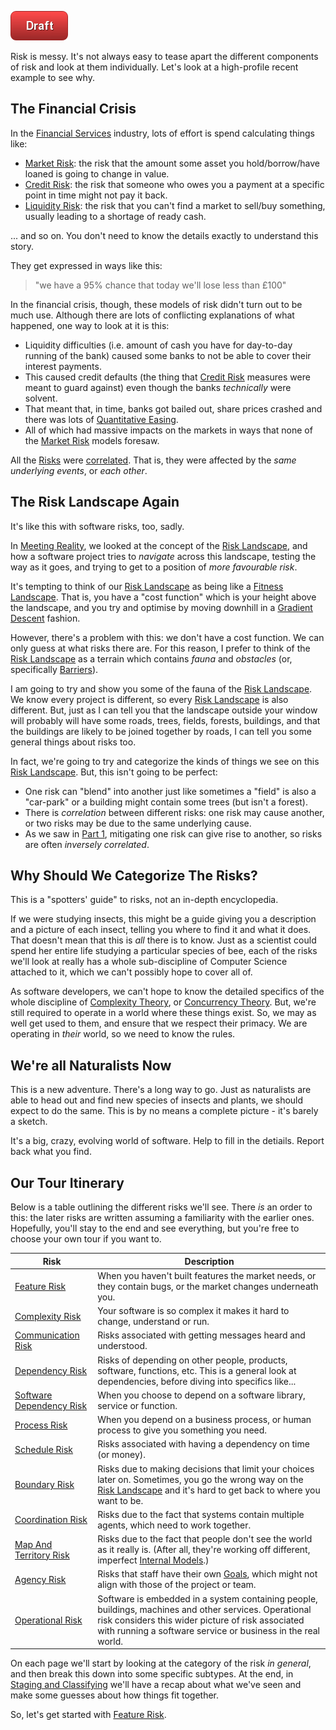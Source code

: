 ![Draft](images/state/draft.png)

Risk is messy.  It's not always easy to tease apart the different components of risk and look at them individually.  Let's look at a high-profile recent example to see why.

## The Financial Crisis

In the [Financial Services](https://en.wikipedia.org/wiki/Financial_services) industry, lots of effort is spend calculating things like:
- [Market Risk](https://en.wikipedia.org/wiki/Market_risk):  the risk that the amount some asset you hold/borrow/have loaned is going to change in value.
- [Credit Risk](https://en.wikipedia.org/wiki/Credit_risk):  the risk that someone who owes you a payment at a specific point in time might not pay it back.
- [Liquidity Risk](https://en.wikipedia.org/wiki/Liquidity_risk): the risk that you can't find a market to sell/buy something, usually leading to a shortage of ready cash.

... and so on.  You don't need to know the details exactly to understand this story.

They get expressed in ways like this:  

> "we have a 95% chance that today we'll lose less than £100"

In the financial crisis, though, these models of risk didn't turn out to be much use.   Although there are lots of conflicting explanations of what happened, one way to look at it is this:
 - Liquidity difficulties (i.e. amount of cash you have for day-to-day running of the bank) caused some banks to not be able to cover their interest payments.
 - This caused credit defaults (the thing that [Credit Risk](https://en.wikipedia.org/wiki/Credit_risk) measures were meant to guard against) even though the banks _technically_ were solvent.
 - That meant that, in time, banks got bailed out, share prices crashed and there was lots of [Quantitative Easing](https://en.wikipedia.org/wiki/Quantitative_easing).  
 - All of which had massive impacts on the markets in ways that none of the [Market Risk](https://en.wikipedia.org/wiki/Market_risk) models foresaw.

All the [Risks](Glossary#Risk) were [correlated](https://www.investopedia.com/terms/c/correlation.asp).  That is, they were affected by the _same underlying events_, or _each other_.

## The Risk Landscape Again

It's like this with software risks, too, sadly.  

In [Meeting Reality](Meeting-Reality), we looked at the concept of the [Risk Landscape](Risk-Landscape), and how a software project tries to _navigate_ across this landscape, testing the way as it goes, and trying to get to a position of _more favourable risk_.

It's tempting to think of our [Risk Landscape](Risk-Landscape) as being like a [Fitness Landscape](https://en.wikipedia.org/wiki/Fitness_landscape).  That is, you have a "cost function" which is your height above the landscape, and you try and optimise by moving downhill in a [Gradient Descent](https://en.wikipedia.org/wiki/Gradient_descent) fashion.  

However, there's a problem with this:  we don't have a cost function.  We can only guess at what risks there are.  For this reason, I prefer to think of the [Risk Landscape](Risk-Landscape) as a terrain which contains _fauna_ and _obstacles_ (or, specifically [Barriers](Barrier-Risk)).

I am going to try and show you some of the fauna of the [Risk Landscape](Risk-Landscape).  We know every project is different, so every [Risk Landscape](Risk-Landscape) is also different.  But, just as I can tell you that the landscape outside your window will probably will have some roads, trees, fields, forests, buildings, and that the buildings are likely to be joined together by roads, I can tell you some general things about risks too.

In fact, we're going to try and categorize the kinds of things we see on this [Risk Landscape](Risk-Landscape).  But, this isn't going to be perfect: 
 - One risk can "blend" into another just like sometimes a "field" is also a "car-park" or a building might contain some trees (but isn't a forest).   
 - There is _correlation_ between different risks:  one risk may cause another, or two risks may be due to the same underlying cause.  
 - As we saw in [Part 1](Home#Part-1-Introduction), mitigating one risk can give rise to another, so risks are often _inversely correlated_.

## Why Should We Categorize The Risks?

This is a "spotters' guide" to risks, not an in-depth encyclopedia.  

If we were studying insects, this might be a guide giving you a description and a picture of each insect, telling you where to find it and what it does.   That doesn't mean that this is _all_ there is to know.  Just as a scientist could spend her entire life studying a particular species of bee, each of the risks we'll look at really has a whole sub-discipline of Computer Science attached to it, which we can't possibly hope to cover all of.  

As software developers, we can't hope to know the detailed specifics of the whole discipline of [Complexity Theory](), or [Concurrency Theory]().  But, we're still required to operate in a world where these things exist.  So, we may as well get used to them, and ensure that we respect their primacy.  We are operating in _their_ world, so we need to know the rules.

## We're all Naturalists Now

This is a new adventure.  There's a long way to go.  Just as naturalists are able to head out and find new species of insects and plants, we should expect to do the same.  This is by no means a complete picture - it's barely a sketch.   

It's a big, crazy, evolving world of software.  Help to fill in the detiails.   Report back what you find.

## Our Tour Itinerary

Below is a table outlining the different risks we'll see.  There _is_ an order to this:  the later risks are written assuming a familiarity with the earlier ones.  Hopefully, you'll stay to the end and see everything, but you're free to choose your own tour if you want to.

|Risk                                                |          Description           |      
|----------------------------------------------------|--------------------------|
|[Feature Risk](Feature-Risk)                        |When you haven't built features the market needs, or they contain bugs, or the market changes underneath you.       |
|[Complexity Risk](Complexity-Risk)                  |Your software is so complex it makes it hard to change, understand or run.             |        
|[Communication Risk](Communication-Risk)            |Risks associated with getting messages heard and understood.|             
|[Dependency Risk](Dependency-Risk)                  |Risks of depending on other people, products, software, functions, etc. This is a general look at dependencies, before diving into specifics like...|  
|[Software Dependency Risk](Software-Dependency-Risk)|When you choose to depend on a software library, service or function.|    
|[Process Risk](Process-Risk)                        |When you depend on a business process, or human process to give you something you need.|
|[Schedule Risk](Schedule-Risk)                      |Risks associated with having a dependency on time (or money).|    
|[Boundary Risk](Boundary-Risk)                      |Risks due to making decisions that limit your choices later on.  Sometimes, you go the wrong way on the [Risk Landscape](Risk-Landscape) and it's hard to get back to where you want to be.|            
|[Coordination Risk](Coordination-Risk)              |Risks due to the fact that systems contain multiple agents, which need to work together.|       
|[Map And Territory Risk](Map-And-Territory-Risk)    |Risks due to the fact that people don't see the world as it really is. (After all, they're working off different, imperfect [Internal Models](Glossary#internal-model).)|  
|[Agency Risk](Agency-Risk)                          |Risks that staff have their own [Goals](Glossary#goal-in-mind), which might not align with those of the project or team.|
|[Operational Risk](Production-Risk)                 |Software is embedded in a system containing people, buildings, machines and other services.  Operational risk considers this wider picture of risk associated with running a software service or business in the real world.|
       
On each page we'll start by looking at the category of the risk _in general_, and then break this down into some specific subtypes.  At the end, in [Staging and Classifying](Staging-And-Classifying) we'll have a recap about what we've seen and make some guesses about how things fit together.                                                          

So, let's get started with [Feature Risk](Feature-Risk).
